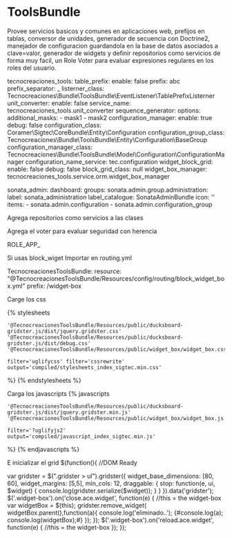 ToolsBundle
===========
Provee servicios basicos y comunes en aplicaciones web, prefijos en tablas, conversor de unidades, generador de secuencia con Doctrine2,
manejador de configuracion guardandola en la base de datos asociados a clave=valor, generador de widgets y definir repositorios como servicios
de forma muy facil, un Role Voter para evaluar expresiones regulares en los roles del usuario.

tecnocreaciones_tools:
    table_prefix:
        enable: false
        prefix: abc
        prefix_separator: _
        listerner_class: Tecnocreaciones\Bundle\ToolsBundle\EventListener\TablePrefixListerner
    unit_converter:
        enable: false
        service_name: tecnocreaciones_tools.unit_converter
    sequence_generator:
        options:
            additional_masks:
                - mask1
                - mask2
    configuration_manager:
        enable: true
        debug: false
        configuration_class: Coramer\Sigtec\CoreBundle\Entity\Configuration
        configuration_group_class: Tecnocreaciones\Bundle\ToolsBundle\Entity\Configuration\BaseGroup
        configuration_manager_class: Tecnocreaciones\Bundle\ToolsBundle\Model\Configuration\ConfigurationManager
        configuration_name_service: tec.configuration
    widget_block_grid:
        enable: false
        debug: false
        block_grid_class: null
        widget_box_manager: tecnocreaciones_tools.service.orm.widget_box_manager

sonata_admin:
    dashboard:
            groups:
                sonata.admin.group.administration:
                    label:           sonata_administration
                    label_catalogue: SonataAdminBundle
                    icon:            '<i class="fa fa-cogs"></i>'
                    items:
                        - sonata.admin.configuration
                        - sonata.admin.configuration_group


Agrega repositorios como servicios a las clases
<service id="repository.plant" class="Coramer\Sigtec\CompanyBundle\Repository\PlantRepository">
    <call method="setContainer">
        <argument type="service" id="service_container" />
    </call>
    <tag name="app.repository" class="Coramer\Sigtec\CompanyBundle\Entity\Plant" />
</service>


Agrega el voter para evaluar seguridad con herencia

<service id="app.security.access.role_pattern_voter" class="Tecnocreaciones\Bundle\ToolsBundle\Security\Authorization\Voter\RolePatternVoter" public="false">
    <argument type="service" id="security.role_hierarchy" />
    <argument>ROLE_APP_</argument>
    <tag name="security.voter" priority="245" />
</service>



Si usas block_wiget Importar en routing.yml

TecnocreacionesToolsBundle:
    resource: "@TecnocreacionesToolsBundle/Resources/config/routing/block_widget_box.yml"
    prefix: /widget-box

Carge los css

{% stylesheets 
     
    '@TecnocreacionesToolsBundle/Resources/public/ducksboard-gridster.js/dist/jquery.gridster.css'
    '@TecnocreacionesToolsBundle/Resources/public/ducksboard-gridster.js/dist/debug.css'
    '@TecnocreacionesToolsBundle/Resources/public/widget_box/widget_box.css'

    filter='uglifycss' filter='cssrewrite'
    output='compiled/stylesheets_index_sigtec.min.css'
%}
     <link rel="stylesheet" href="{{ asset_url }}" />
{% endstylesheets %}

Carga los javascripts
{% javascripts

    '@TecnocreacionesToolsBundle/Resources/public/ducksboard-gridster.js/dist/jquery.gridster.min.js'
    '@TecnocreacionesToolsBundle/Resources/public/widget_box/widget_box.js'

    filter='?uglifyjs2'
    output='compiled/javascript_index_sigtec.min.js'
%}
    <script src="{{ asset_url }}"></script>
{% endjavascripts %}


E inicializar el grid
$(function(){ //DOM Ready
 
  var gridster = $(".gridster > ul").gridster({
      widget_base_dimensions: [80, 60],
      widget_margins: [5,5],
      min_cols: 12,
      draggable: {
          stop: function(e, ui, $widget) {
            console.log(gridster.serialize($widget));
          }
      }
    }).data('gridster');
    $('.widget-box').on('close.ace.widget', function(e) {
        //this = the widget-box
        var widgetBox = $(this);
        gridster.remove_widget( widgetBox.parent(),function(a){
            console.log('eliminado..');
            {#console.log(a);
            console.log(widgetBox);#}
        });
   });
   $('.widget-box').on('reload.ace.widget', function(e) {
        //this = the widget-box
   });
});